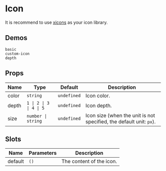 # Icon

It is recommend to use [xicons](https://www.xicons.org) as your icon library.

## Demos

```demo
basic
custom-icon
depth
```

## Props

| Name | Type | Default | Description |
| --- | --- | --- | --- |
| color | `string` | `undefined` | Icon color. |
| depth | `1 \| 2 \| 3 \| 4 \| 5` | `undefined` | Icon depth. |
| size | `number \| string` | `undefined` | Icon size (when the unit is not specified, the default unit: `px`). |

## Slots

| Name    | Parameters | Description              |
| ------- | ---------- | ------------------------ |
| default | `()`       | The content of the icon. |

